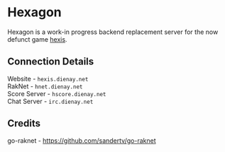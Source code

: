 # Hexagon

Hexagon is a work-in progress backend replacement server for the now defunct game [hexis](https://web.archive.org/web/20171120081249/http://hexis.dienay.net/).

## Connection Details

Website - `hexis.dienay.net`  
RakNet - `hnet.dienay.net`  
Score Server - `hscore.dienay.net`  
Chat Server - `irc.dienay.net`  

## Credits

go-raknet - https://github.com/sandertv/go-raknet